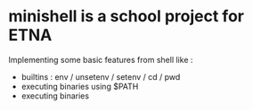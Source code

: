 # minishell is a school project for ETNA

Implementing some basic features from shell like :

- builtins : env / unsetenv / setenv / cd / pwd
- executing binaries using $PATH
- executing binaries
